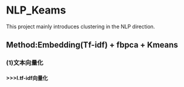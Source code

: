# NLP_Keams
This project mainly introduces clustering in the NLP direction.

## Method:Embedding(Tf-idf) + fbpca + Kmeans
### (1)文本向量化
#### >>>I.tf-idf向量化
